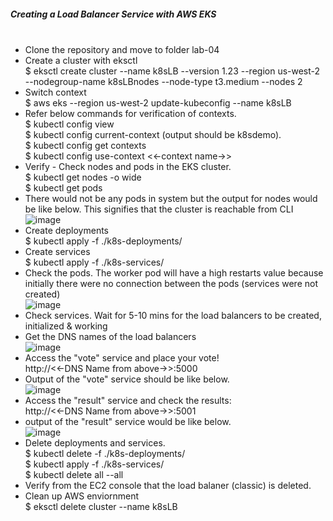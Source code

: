 ##### Creating a Load Balancer Service with AWS EKS <br/><br/>
* Clone the repository and move to folder lab-04 <br/>
* Create a cluster with eksctl <br/>
  $ eksctl create cluster --name k8sLB --version 1.23 --region us-west-2 --nodegroup-name k8sLBnodes --node-type t3.medium --nodes 2 <br/>
* Switch context <br/>
  $ aws eks --region us-west-2 update-kubeconfig --name k8sLB <br/>
* Refer below commands for verification of contexts.<br/> 
  $ kubectl config view <br/>
  $ kubectl config current-context (output should be k8sdemo). <br/>
  $ kubectl config get contexts <br/>
  $ kubectl config use-context <<-context name->> <br/>
* Verify - Check nodes and pods in the EKS cluster. <br/>
  $ kubectl get nodes -o wide <br/>
  $ kubectl get pods <br/>
* There would not be any pods in system but the output for nodes would be like below. This signifies that the cluster is reachable from CLI <br/>
  ![image](https://user-images.githubusercontent.com/92582005/203014906-d76dc9d2-8a56-4b60-b857-450a7907c172.png) <br/>
* Create deployments <br/>
  $ kubectl apply -f ./k8s-deployments/ <br/>
* Create services <br/>
  $ kubectl apply -f ./k8s-services/ <br/>
* Check the pods. The worker pod will have a high restarts value because initially there were no connection between the pods (services were not created) <br/>
  ![image](https://user-images.githubusercontent.com/92582005/203015881-ee0fb50f-96e7-4d0e-974b-2d07ceee4ce7.png) <br/>
* Check services. Wait for 5-10 mins for the load balancers to be created, initialized & working <br/>
* Get the DNS names of the load balancers <br/>
  ![image](https://user-images.githubusercontent.com/92582005/203016326-5be9c264-91c0-4485-ac7b-9d1a27e80eca.png) <br/>
* Access the "vote" service and place your vote! <br/>
  http://<<-DNS Name from above->>:5000 <br/>
* Output of the "vote" service should be like below. <br/>
  ![image](https://user-images.githubusercontent.com/92582005/203017190-35953dae-9864-4e3e-888c-3fad0e9ff496.png) <br/>
* Access the "result" service and check the results: <br/>
  http://<<-DNS Name from above->>:5001 <br/>
* output of the "result" service would be like below. <br/>
  ![image](https://user-images.githubusercontent.com/92582005/203017536-458ad56b-19b9-49de-b5ca-2da8d6f87a6a.png) <br/>
* Delete deployments and services. <br/>
  $ kubectl delete -f ./k8s-deployments/ <br/>
  $ kubectl apply -f ./k8s-services/ <br/>
  $ kubectl delete all --all <br/>
* Verify from the EC2 console that the load balaner (classic) is deleted. <br/>
* Clean up AWS enviornment <br/>
  $ eksctl delete cluster --name k8sLB <br/>
  
  


